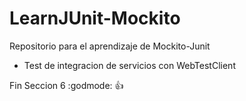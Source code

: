 # LearnJUnit-Mockito

Repositorio para el aprendizaje de Mockito-Junit

- Test de integracion de servicios con WebTestClient

Fin Seccion 6 :godmode: :+1: